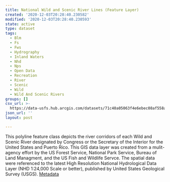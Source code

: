 ```yaml
---
title: National Wild and Scenic River Lines (Feature Layer)
created: '2020-12-03T20:28:40.230582'
modified: '2020-12-03T20:28:40.230593'
state: active
type: dataset
tags:
  - Blm
  - Fs
  - Fws
  - Hydrography
  - Inland Waters
  - Nhd
  - Nps
  - Open Data
  - Recreation
  - River
  - Scenic
  - Wild
  - Wild And Scenic Rivers
groups: []
csv_url: >-
  https://data-usfs.hub.arcgis.com/datasets/71c40a05063f4e6ebec08af558a9145c_0.csv?outSR=%7B%22latestWkid%22%3A4269%2C%22wkid%22%3A4269%7D
json_url: ''
layout: post

---
```

This polyline feature class depicts the river corridors of each Wild and Scenic River designated by Congress or the Secretary of the Interior for the United States and Puerto Rico. This GIS data layer was created from a mulit-agency effort by the US Forest Service, National Park Service, Bureau of Land Managment, and the US Fish and Wildlife Servce. The spatial data were referenced to the latest High Resolution National Hydrological Data Layer (NHD 1:24,000 Scale or better), published by United States Geological Survey (USGS). <a href='https://data.fs.usda.gov/geodata/edw/edw_resources/meta/S_USA.WildScenicRiver_LN.xml' target='_blank'>Metadata</a>
